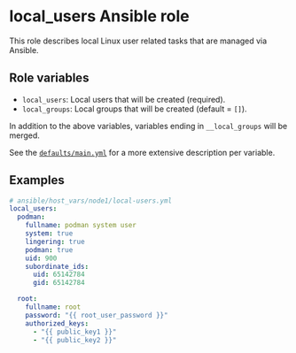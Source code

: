 # local_users Ansible role

This role describes local Linux user related tasks that are managed via Ansible.

## Role variables

* `local_users`: Local users that will be created (required).
* `local_groups`: Local groups that will be created (default = `[]`).

In addition to the above variables, variables ending in `__local_groups` will be merged.

See the [`defaults/main.yml`](./defaults/main.yml) for a more extensive description per variable.

## Examples

```yaml
# ansible/host_vars/node1/local-users.yml
local_users:
  podman:
    fullname: podman system user
    system: true
    lingering: true
    podman: true
    uid: 900
    subordinate_ids:
      uid: 65142784
      gid: 65142784

  root:
    fullname: root
    password: "{{ root_user_password }}"
    authorized_keys:
      - "{{ public_key1 }}"
      - "{{ public_key2 }}"
```
